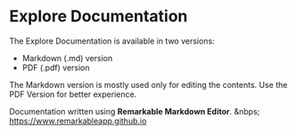 # Explore Documentation

The Explore Documentation is available in two versions:

* Markdown (.md) version
* PDF (.pdf) version

The Markdown version is mostly used only for editing the contents.
Use the PDF Version for better experience.

Documentation written using **Remarkable Markdown Editor**. &nbps;
https://www.remarkableapp.github.io 
